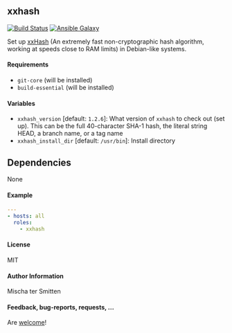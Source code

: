 ## xxhash

[![Build Status](https://travis-ci.org/Oefenweb/ansible-xxhash.svg?branch=master)](https://travis-ci.org/Oefenweb/ansible-xxhash) [![Ansible Galaxy](http://img.shields.io/badge/ansible--galaxy-xxhash-blue.svg)](https://galaxy.ansible.com/tersmitten/fonts)

Set up [xxHash](http://www.xxhash.com/) (An extremely fast non-cryptographic hash algorithm, working at speeds close to RAM limits) in Debian-like systems.

#### Requirements

* `git-core` (will be installed)
* `build-essential` (will be installed)

#### Variables

* `xxhash_version` [default: `1.2.6`]: What version of `xxhash` to check out (set up). This can be the full 40-character SHA-1 hash, the literal string HEAD, a branch name, or a tag name 
* `xxhash_install_dir` [default: `/usr/bin`]: Install directory

## Dependencies

None

#### Example

```yaml
---
- hosts: all
  roles:
    - xxhash
```

#### License

MIT

#### Author Information

Mischa ter Smitten

#### Feedback, bug-reports, requests, ...

Are [welcome](https://github.com/Oefenweb/ansible-xxhash/issues)!
